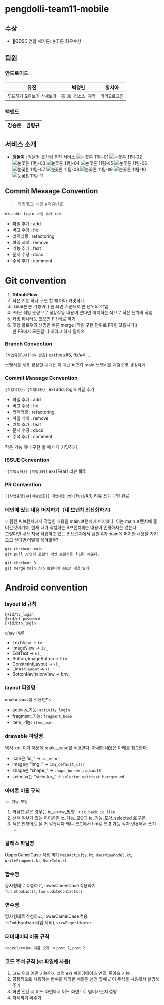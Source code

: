 # pengdolli-team11-mobile

## 수상
- 🏅GDSC 연합 해커톤: 눈꽃톤 최우수상 
## 팀원
### 안드로이드
|유진|박정민|황서아|
|:------:|:---:|:------:|
|`투표하기` `모아보기` `상세보기`|`홈` `3D 리소스 제작`|`카카오로그인`|
### 백엔드
|강승준|임형규|
|:------:|:---:|

## 서비스 소개
- **펭돌이** : 겨울철 옷차림 추천 서비스
![눈꽃톤 11팀-01](https://github.com/GDSC-snowflowerthon/pengdolli-team11-mobile/assets/94737714/80107c3c-02b5-4690-a3c2-bdd70c811680)
![눈꽃톤 11팀-02](https://github.com/GDSC-snowflowerthon/pengdolli-team11-mobile/assets/94737714/bb9871d1-02e6-4060-b5f0-ab1ad8fa1c3f)
![눈꽃톤 11팀-03](https://github.com/GDSC-snowflowerthon/pengdolli-team11-mobile/assets/94737714/d379ab7b-dd50-4f32-8033-c28236d2bb3a)
![눈꽃톤 11팀-04](https://github.com/GDSC-snowflowerthon/pengdolli-team11-mobile/assets/94737714/a2db3e2c-ab28-423b-a708-a038edfd4495)
![눈꽃톤 11팀-05](https://github.com/GDSC-snowflowerthon/pengdolli-team11-mobile/assets/94737714/4bfe5fc3-30b7-40e3-ba36-626ac6d6e885)
![눈꽃톤 11팀-06](https://github.com/GDSC-snowflowerthon/pengdolli-team11-mobile/assets/94737714/819a166b-7f93-42b5-8f54-126c274ac253)
![눈꽃톤 11팀-07](https://github.com/GDSC-snowflowerthon/pengdolli-team11-mobile/assets/94737714/9964f5fa-bee1-4dc5-ac6e-07dbee7428e5)
![눈꽃톤 11팀-08](https://github.com/GDSC-snowflowerthon/pengdolli-team11-mobile/assets/94737714/a41e34fc-22c7-4b98-8b15-acdfb811be4f)
![눈꽃톤 11팀-09](https://github.com/GDSC-snowflowerthon/pengdolli-team11-mobile/assets/94737714/0f9ce00a-3972-46a4-a709-a187ba6977dd)
![눈꽃톤 11팀-10](https://github.com/GDSC-snowflowerthon/pengdolli-team11-mobile/assets/94737714/c9e61fc8-c6ad-46c5-a18d-185f080f416b)
![눈꽃톤 11팀-11](https://github.com/GDSC-snowflowerthon/pengdolli-team11-mobile/assets/94737714/e01a5d95-681b-45eb-b865-f747f1f1cde8)




## Commit Message Convention

> 커밋태그: 내용 #이슈번호  

ex. `add: login 파일 추가 #20`

- 파일 추가 : add
- 버그 수정 : fix
- 리팩터링 : refactoring
- 파일 삭제 : remove
- 기능 추가 : feat
- 문서 수정 : docs
- 주석 추가 : comment





# Git convention

1. **Github Flow**
1. 작은 기능 하나 구현 할 때 마다 커밋하기  
2. issue는 큰 기능이나 한 화면 기준으로 큰 단위의 작업
3. PR은 작업 분량으로 정상작동 내용이 있다면 머지하는 식으로 작은 단위의 작업
4. 커밋 하나라도 했으면 PR 바로 하기
5. 깃헙 플로우의 생명은 빠른 merge (작은 구현 단위로 PR을 끊읍시다!)  
   한 PR에서 모든걸 다 하려고 하지 말아요

### Branch Convention
`{작업유형}/#{이슈 번호}` ex) feat/#3, fix/#4 ...

브랜치를 새로 생성할 때에는 꼭 최신 버전의 main 브랜치를 기점으로 생성하기

### Commit Message Convention
`{작업유형}: {작업내용} ` ex) add: login 파일 추가

- 파일 추가 : add
- 버그 수정 : fix
- 리팩터링 : refactoring
- 파일 삭제 : remove
- 기능 추가 : feat
- 문서 수정 : docs
- 주석 추가 : comment  

작은 기능 하나 구현 할 때 마다 커밋하기


### ISSUE Convention
`[{작업유형}] {작업내용}`
ex) [Feat] 리뷰 목록 

### PR Convention
`[{작업유형}/#{이슈번호}] 작업내용`
ex) [Feat/#3] 리뷰 쓰기 구현 완료  

### 메인에 있는 내용 머지하기（내 브랜치 최신화하기）

💡 팀원 A 브랜치에서 작업한 내용을 main 브랜치에 머지했다. 이는 main 브랜치에 들어간것이기에, 현재 내가 작업하는 B브랜치에는 내용이 존재하지는 않는다.  
그렇다면 내가 지금 작업하고 있는 B 브랜치에서 팀원 A가 main에 머지한 내용을 가져오고 싶다면 어떻게 해야할까?


```
git checkout main  
git pull //먼저 로컬의 메인 브랜치를 최신화 해준다.

git checkout B  
git merge main //b 브랜치에 main 내용 넣기
```

# Android convention

### layout id 규칙
`@+id/tv_login`  
`@+id/et_password`  
`@+id/btn_login`

_view 이름_
  - TextView -> `tv_`
  - ImageView -> `iv_`
  - EditText -> `et_`
  - Button, ImageButton -> `btn_` 
  - ConstraintLayout -> `cl_`
  - LinearLayout -> `ll_`
  - BottonNavitaionView -> bnv_

### layout 파일명
snake_case를 적용한다.  
- activity_기능: `activity_login`
- fragment_기능: `fragment_home`  
- item_기능: `item_user`  

### drawable 파일명
역시 xml 이기 때문에 snake_case를 적용한다. 자세한 내용은 아래를 참고한다.  
- icon은 “ic_” -> `ic_error`
- image는 “img_” -> `img_default_user`
- shape는 “shape_” -> `shape_border_radius10`
- selector는 “selector_” -> `selector_edittext_background`

### 아이콘 이름 규칙
`ic_기능_모양`  
1. 화살표 같은 경우는 ic_arrow_방향 -> `ic_back`, `ic_like`  
2. 선택 여부가 있는 아이콘은 ic_기능_모양과 ic_기능_모양_selected 로 구분  
3. 색은 안넣어도 될 거 같습니다 왜냐 코드에서 tint로 변경 가능 각자 변경해서 쓰기 ....  


### 클래스 파일명
UpperCamelCase 적용 하기 
`MainActivity.kt`, `UserViewModel.kt`, `WriteFragment.kt`, `UserInfo.kt`

### 함수명
동사형태로 작성하고, lowerCamelCase 적용하기  
`fun showList()`, `fun updateContacts()`  

### 변수명
명사형태로 작성하고, lowerCamelCase 적용  
`isEnd`(Boolean 타입 제외), `viewPagerAdapter`  

### 더미데이터 이름 규칙
`recyclerview 이름_숫자` -> `post_1`, `post_2`


### 코드 주석 규칙 (kt 파일에 사용)

1. 코드 위에 어떤 기능인지 설명 ex) 파이어베이스 연결, 좋아요 기능  
2. 공통적으로 사용하는 변수를 제외한 애들은 선언 옆에 // 이 주석을 사용해서 설명해주기  
3. 화면 전환 시 어느 화면에서 어느 화면으로 넘어가는지 설명  
4. 자세하게 써주기  
